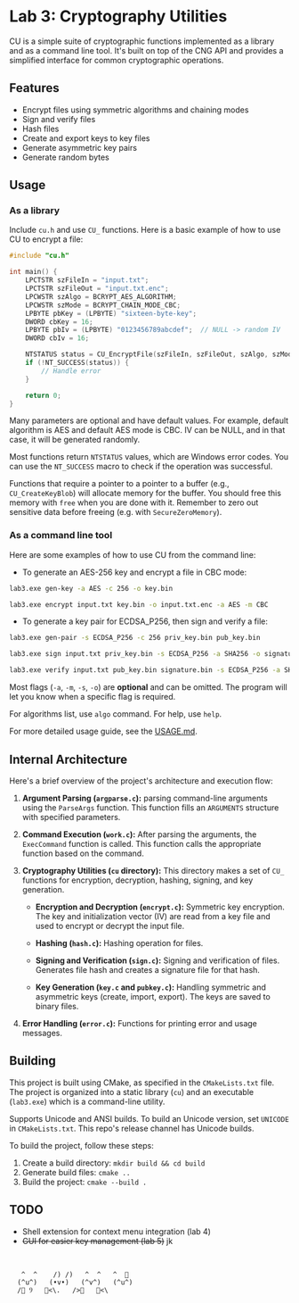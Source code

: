 # Lab 3: Cryptography Utilities

CU is a simple suite of cryptographic functions implemented as a library and as a command line tool. It's built on top of the CNG API and provides a simplified interface for common cryptographic operations.

## Features

- Encrypt files using symmetric algorithms and chaining modes
- Sign and verify files
- Hash files
- Create and export keys to key files
- Generate asymmetric key pairs
- Generate random bytes

## Usage

### As a library

Include `cu.h` and use `CU_` functions. Here is a basic example of how to use CU to encrypt a file:

```c
#include "cu.h"

int main() {
    LPCTSTR szFileIn = "input.txt";
    LPCTSTR szFileOut = "input.txt.enc";
    LPCWSTR szAlgo = BCRYPT_AES_ALGORITHM;
    LPCWSTR szMode = BCRYPT_CHAIN_MODE_CBC;
    LPBYTE pbKey = (LPBYTE) "sixteen-byte-key";
    DWORD cbKey = 16;
    LPBYTE pbIv = (LPBYTE) "0123456789abcdef";  // NULL -> random IV
    DWORD cbIv = 16;

    NTSTATUS status = CU_EncryptFile(szFileIn, szFileOut, szAlgo, szMode, pbKey, cbKey, pbIv, cbIv);
    if (!NT_SUCCESS(status)) {
        // Handle error
    }

    return 0;
}
```

Many parameters are optional and have default values. For example, default algorithm is AES and default AES mode is CBC. IV can be NULL, and in that case, it will be generated randomly.

Most functions return `NTSTATUS` values, which are Windows error codes. You can use the `NT_SUCCESS` macro to check if the operation was successful.

Functions that require a pointer to a pointer to a buffer (e.g., `CU_CreateKeyBlob`) will allocate memory for the buffer. You should free this memory with `free` when you are done with it. Remember to zero out sensitive data before freeing (e.g. with `SecureZeroMemory`).

### As a command line tool

Here are some examples of how to use CU from the command line:

- To generate an AES-256 key and encrypt a file in CBC mode:

```bash
lab3.exe gen-key -a AES -c 256 -o key.bin
```

```bash
lab3.exe encrypt input.txt key.bin -o input.txt.enc -a AES -m CBC
```

- To generate a key pair for ECDSA_P256, then sign and verify a file:

```bash
lab3.exe gen-pair -s ECDSA_P256 -c 256 priv_key.bin pub_key.bin
```

```bash
lab3.exe sign input.txt priv_key.bin -s ECDSA_P256 -a SHA256 -o signature.bin
```

```bash
lab3.exe verify input.txt pub_key.bin signature.bin -s ECDSA_P256 -a SHA256
```

Most flags (`-a`, `-m`, `-s`, `-o`) are **optional** and can be omitted. The program will let you know when a specific flag is required.

For algorithms list, use `algo` command. For help, use `help`.

For more detailed usage guide, see the [USAGE.md](USAGE.md).


## Internal Architecture

Here's a brief overview of the project's architecture and execution flow:

1. **Argument Parsing (`argparse.c`):** parsing command-line arguments using the `ParseArgs` function. This function fills an `ARGUMENTS` structure with specified parameters.

2. **Command Execution (`work.c`):** After parsing the arguments, the `ExecCommand` function is called. This function calls the appropriate function based on the command.

3. **Cryptography Utilities (`cu` directory):** This directory makes a set of `CU_` functions for encryption, decryption, hashing, signing, and key generation.

    - **Encryption and Decryption (`encrypt.c`):** Symmetric key encryption. The key and initialization vector (IV) are read from a key file and used to encrypt or decrypt the input file.

    - **Hashing (`hash.c`):** Hashing operation for files.

    - **Signing and Verification (`sign.c`):** Signing and verification of files. Generates file hash and creates a signature file for that hash.

    - **Key Generation (`key.c` and `pubkey.c`):** Handling symmetric and asymmetric keys (create, import, export). The keys are saved to binary files.

4. **Error Handling (`error.c`):** Functions for printing error and usage messages.


## Building

This project is built using CMake, as specified in the `CMakeLists.txt` file. The project is organized into a static library (`cu`) and an executable (`lab3.exe`) which is a command-line utility.

Supports Unicode and ANSI builds. To build an Unicode version, set `UNICODE` in `CMakeLists.txt`. This repo's release channel has Unicode builds.

To build the project, follow these steps:

1. Create a build directory: `mkdir build && cd build`
2. Generate build files: `cmake ..`
3. Build the project: `cmake --build .`

## TODO

- Shell extension for context menu integration (lab 4)
- ~~GUI for easier key management (lab 5)~~ jk

<br>

       ^  ^    /) /)   ^  ^   ^  🎀
      (^u^)   (•v•)   (^v^)   (^u^)
      /🍜 Ⳋ   🍱<\.   />🍘   🍡<\